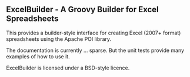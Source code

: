 ## ExcelBuilder - A Groovy Builder for Excel Spreadsheets

This provides a builder-style interface for creating Excel (2007+ format) spreadsheets using the Apache POI library.

The documentation is currently ... sparse. But the unit tests provide many examples of how to use it.

ExcelBuilder is licensed under a BSD-style licence.